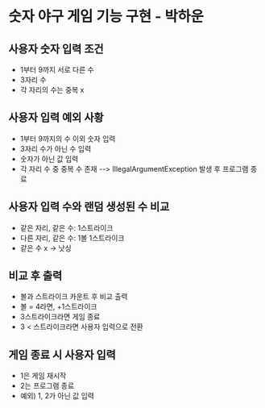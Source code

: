 # 숫자 야구 게임 기능 구현 - 박하운
## 사용자 숫자 입력 조건
- 1부터 9까지 서로 다른 수
- 3자리 수
- 각 자리의 수는 중복 x

## 사용자 입력 예외 사황
- 1부터 9까지의 수 이외 숫자 입력
- 3자리 수가 아닌 수 입력
- 숫자가 아닌 값 입력
- 각 자리 수 중 중복 수 존재
--> IllegalArgumentException 발생 후 프로그램 종료

## 사용자 입력 수와 랜덤 생성된 수 비교
- 같은 자리, 같은 수: 1스트라이크 
- 다른 자리, 같은 수: 1볼 1스트라이크 
- 같은 수 x -> 낫싱

## 비교 후 출력
- 볼과 스트라이크 카운트 후 비교 출력
- 볼 = 4라면, +1스트라이크
- 3스트라이크라면 게임 종료
- 3 < 스트라이크라면 사용자 입력으로 전환

## 게임 종료 시 사용자 입력
- 1은 게임 재시작
- 2는 프로그램 종료
- 예외) 1, 2가 아닌 값 입력
 